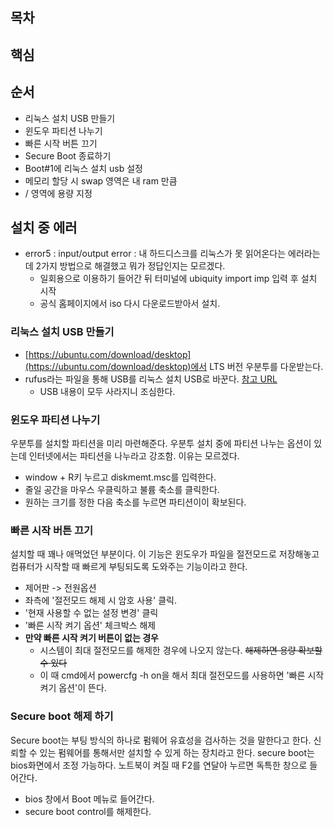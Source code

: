 ## 목차

## 핵심

## 순서 
- 리눅스 설치 USB 만들기 
- 윈도우 파티션 나누기 
- 빠른 시작 버튼 끄기 
- Secure Boot 종료하기 
- Boot#1에 리눅스 설치 usb 설정
- 메모리 할당 시  swap 영역은 내 ram 만큼
- / 영역에 용량 지정 


## 설치 중 에러 
- error5 : input/output error : 내 하드디스크를 리눅스가 못 읽어온다는 에러라는데 2가지 방법으로 해결했고 뭐가 정답인지는 모르겠다. 
    - 일회용으로 이용하기 들어간 뒤 터미널에 ubiquity import imp 입력 후 설치 시작
    - 공식 홈페이지에서 iso 다시 다운로드받아서 설치.

### 리눅스 설치 USB 만들기 
- [https://ubuntu.com/download/desktop](https://ubuntu.com/download/desktop)에서 LTS 버전 우분투를 다운받는다.
- rufus라는 파일을 통해 USB를 리눅스 설치 USB로 바꾼다. [참고 URL](https://mdy2.tistory.com/388) 
    - USB 내용이 모두 사라지니 조심한다. 
    
### 윈도우 파티션 나누기 
우분투를 설치할 파티션을 미리 마련해준다. 우분투 설치 중에 파티션 나누는 옵션이 있는데 인터넷에서는 파티션을 나누라고 강조함. 이유는 모르겠다.  
- window + R키 누르고 diskmemt.msc를 입력한다. 
- 줄일 공간을 마우스 우클릭하고 불륨 축소를 클릭한다. 
- 원하는 크기를 정한 다음 축소를 누르면 파티션이이 확보된다. 

### 빠른 시작 버튼 끄기 
설치할 때 꽤나 애먹었던 부분이다. 이 기능은 윈도우가 파일을 절전모드로 저장해놓고 컴퓨터가 시작할 때 빠르게 부팅되도록 도와주는 기능이라고 한다. 
- 제어판 -> 전원옵션 
- 좌측에 '절전모드 해제 시 암호 사용' 클릭. 
- '현재 사용할 수 없는 설정 변경' 클릭
- '빠른 시작 켜기 옵션' 체크박스 해제 
- **만약 빠른 시작 켜기 버튼이 없는 경우** 
    - 시스템이 최대 절전모드를 해제한 경우에 나오지 않는다. ~~해제하면 용량 확보할 수 있다~~
    - 이 때 cmd에서 powercfg -h on을 해서 최대 절전모드를 사용하면 '빠른 시작 켜기 옵션'이 뜬다.
    
### Secure boot 해제 하기 
Secure boot는 부팅 방식의 하나로 펌웨어 유효성을 검사하는 것을 말한다고 한다. 신뢰할 수 있는 펌웨어를 통해서만 설치할 수 있게 하는 장치라고 한다. secure boot는 bios화면에서 조정 가능하다. 노트북이 켜질 때 F2를 연달아 누르면 독특한 창으로 들어간다. 
- bios 창에서 Boot 메뉴로 들어간다.
- secure boot control를 해제한다. 

